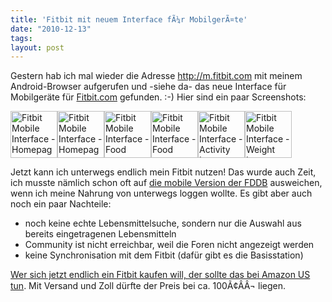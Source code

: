 ```yaml
---
title: 'Fitbit mit neuem Interface fÃ¼r MobilgerÃ¤te'
date: "2010-12-13"
tags: 
layout: post
---
```

<p>Gestern hab ich mal wieder die Adresse <a href="http://m.fitbit.com">http://m.fitbit.com</a> mit meinem Android-Browser aufgerufen und -siehe da- das neue Interface für Mobilger&auml;te f&uuml;r <a href="http://fitbit.com">Fitbit.com</a> gefunden. :-) Hier sind ein paar Screenshots:</p>

<p><a title="Fitbit Mobile Interface - Homepage by cringe, on Flickr" href="http://www.flickr.com/photos/cringe/5257118784/"><img src="http://farm6.static.flickr.com/5085/5257118784_cc9198a8eb_s.jpg" alt="Fitbit Mobile Interface - Homepage" width="75" height="75" /></a><a title="Fitbit Mobile Interface - Homepage by cringe, on Flickr" href="http://www.flickr.com/photos/cringe/5257118790/"><img src="http://farm6.static.flickr.com/5082/5257118790_64a22c7317_s.jpg" alt="Fitbit Mobile Interface - Homepage" width="75" height="75" /></a><a title="Fitbit Mobile Interface - Food by cringe, on Flickr" href="http://www.flickr.com/photos/cringe/5257118800/"><img src="http://farm6.static.flickr.com/5007/5257118800_ccf0956461_s.jpg" alt="Fitbit Mobile Interface - Food" width="75" height="75" /></a><a title="Fitbit Mobile Interface - Food report by cringe, on Flickr" href="http://www.flickr.com/photos/cringe/5257118802/"><img src="http://farm6.static.flickr.com/5081/5257118802_ea1a0fa5be_s.jpg" alt="Fitbit Mobile Interface - Food report" width="75" height="75" /></a><a title="Fitbit Mobile Interface - Activity Log by cringe, on Flickr" href="http://www.flickr.com/photos/cringe/5257118944/"><img src="http://farm6.static.flickr.com/5247/5257118944_18d47c700b_s.jpg" alt="Fitbit Mobile Interface - Activity Log" width="75" height="75" /></a><a title="Fitbit Mobile Interface - Weight Log by cringe, on Flickr" href="http://www.flickr.com/photos/cringe/5257118946/"><img src="http://farm6.static.flickr.com/5127/5257118946_4bf1a37f2f_s.jpg" alt="Fitbit Mobile Interface - Weight Log" width="75" height="75" /></a></p>

<p>Jetzt kann ich unterwegs endlich mein Fitbit nutzen! Das wurde auch Zeit, ich musste n&auml;mlich schon oft auf <a href="http://fddb.mobi">die mobile Version der FDDB</a> ausweichen, wenn ich meine Nahrung von unterwegs loggen wollte.  Es gibt aber auch noch ein paar Nachteile:
<ul>
	<li>noch keine echte Lebensmittelsuche, sondern nur die Auswahl aus bereits eingetragenen Lebensmitteln</li>
	<li>Community ist nicht erreichbar, weil die Foren nicht angezeigt werden</li>
	<li>keine Synchronisation mit dem Fitbit (dafür gibt es die Basisstation)</li>
</ul></p>

<p><a href="http://www.amazon.com/Fitbit-Wireless-Personal-Trainer-fitbit/dp/B0031P3HY2/kopisde-21">Wer sich jetzt endlich ein Fitbit kaufen will, der sollte das bei Amazon US tun</a>. Mit Versand und Zoll d&uuml;rfte der Preis bei ca. 100Ã¢ÂÂ¬ liegen.</p>
